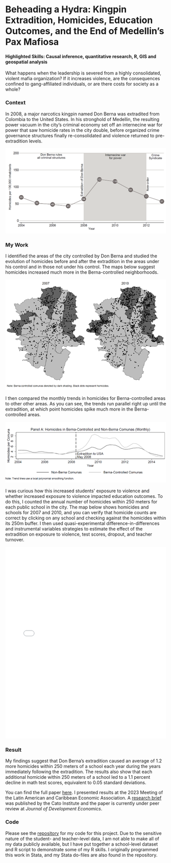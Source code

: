 # Beheading a Hydra: Kingpin Extradition, Homicides, Education Outcomes, and the End of Medellin’s Pax Mafiosa
#### Highlighted Skills: Causal inference, quantitative research, R, GIS and geospatial analysis

What happens when the leadership is severed from a highly consolidated, violent mafia organization? If it increases violence, are the consequences confined to gang-affiliated individuals, or are there costs for society as a whole?

### Context
In 2008, a major narcotics kingpin named Don Berna was extradited from Colombia to the United States. In his stronghold of Medellin, the resulting power vacuum in the
city’s criminal economy set off an internecine war for power that saw homicide rates in the city double, before organized crime governance structures finally re-consolidated and violence returned to pre-extradition levels.

![HomicidesPer](/assets/img/HomicidesPer.png)


### My Work
I identified the areas of the city controlled by Don Berna and studied the evolution of homicides before and after the extradition in the areas under his control and in those not under his control. The maps below suggest homicides increased much more in the Berna-controlled neighborhoods.

![BernaMap](/assets/img/BernaMap.png)

I then compared the monthly trends in homicides for Berna-controlled areas to other other areas. As you can see, the trends run parallel right up until the extradition, at which point homicides spike much more in the Berna-controlled areas.

![BernaTrend](/assets/img/BernaTrend.png)

I was curious how this increased students' exposure to violence and whether increased exposure to violence impacted education outcomes. To do this, I counted the annual number of homicides within 250 meters for each public school in the city. The map below shows homicides and schools for 2007 and 2010, and you can verify that homicide counts are correct by clicking on any school and checking against the homicides within its 250m buffer. I then used quasi-experimental difference-in-differences and instrumental variables strategies to estimate the effect of the extradition on exposure to violence, test scores, dropout, and teacher turnover.

<iframe src="/assets/img/MedellinMap.html" height="600px" width="100%" style="border:none;"></iframe>

### Result
My findings suggest that Don Berna’s extradition caused an average of 1.2 more homicides within 250 meters of a school each year during the years immediately following the extradition. The results also show that each additional homicide within 250 meters of a school led to a 1.1 percent decline in math test scores, equivalent to 0.05 standard deviations.

You can find the full paper [here](https://dx.doi.org/10.2139/ssrn.4880218). I presented results at the 2023 Meeting of the Latin American and Caribbean Economic Association. A [research brief](https://www.cato.org/research-briefs-economic-policy/beheading-hydra-kingpin-extradition-homicides-education-outcomes) was published by the Cato Institute and the paper is currently under peer review at _Journal of Development Economics_.

### Code
Please see the [repository](https://github.com/glhaugan/Hydra) for my code for this project. Due to the sensitive nature of the student- and teacher-level data, I am not able to make all of my data publicly available, but I have put together a school-level dataset and R script to demonstrate some of my R skills. I originally programmed this work in Stata, and my Stata do-files are also found in the repository.

